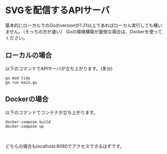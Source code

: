 # SVGを配信するAPIサーバ

基本的にローカルでのGoのversionが1.21以上であればローカル実行しても構いません。（そっちの方が速い）
Goの環境構築が面倒な場合は、Dockerを使ってください。

## ローカルの場合
以下のコマンドでAPIサーバが立ち上がります。(多分)
```
go mod tidy
go run main.go
```

## Dockerの場合
以下のコマンドでコンテナが立ち上がります。
```
docker-compose build
docker-compose up
```

<br/>

どちらの場合もlocalhost:8080でアクセスできるはずです。
